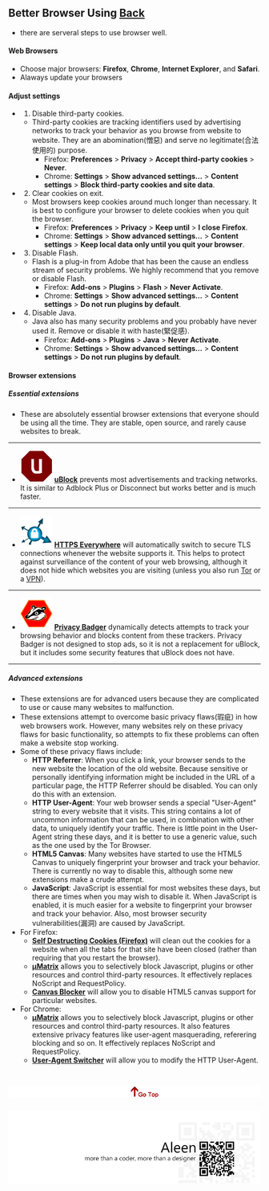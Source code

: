 ## Better Browser Using [Back](./qa.md)

- there are serveral steps to use browser well.

#### Web Browsers

- Choose major browsers: **Firefox**, **Chrome**, **Internet Explorer**, and **Safari**.
- Alaways update your browsers


#### Adjust settings

- 1. Disable third-party cookies.
	- Third-party cookies are tracking identifiers used by advertising networks to track your behavior as you browse from website to website. They are an abomination(憎惡) and serve no legitimate(合法使用的) purpose.
		- Firefox: **Preferences** > **Privacy** > **Accept third-party cookies** > **Never**.
		- Chrome: **Settings** > **Show advanced settings…** > **Content settings** > **Block third-party cookies and site data**.
- 2. Clear cookies on exit.
	- Most browsers keep cookies around much longer than necessary. It is best to configure your browser to delete cookies when you quit the browser.
		- Firefox: **Preferences** > **Privacy** > **Keep until** > **I close Firefox**.
		- Chrome: **Settings** > **Show advanced settings…** > **Content settings** > **Keep local data only until you quit your browser**.
- 3. Disable Flash.
	- Flash is a plug-in from Adobe that has been the cause an endless stream of security problems. We highly recommend that you remove or disable Flash.
		- Firefox: **Add-ons** > **Plugins** > **Flash** > **Never Activate**.
		- Chrome: **Settings** > **Show advanced settings…** > **Content settings** > **Do not run plugins by default**.
- 4. Disable Java.
	- Java also has many security problems and you probably have never used it. Remove or disable it with haste(緊促感).
		- Firefox: **Add-ons** > **Plugins** > **Java** > **Never Activate**.
		- Chrome: **Settings** > **Show advanced settings…** > **Content settings** > **Do not run plugins by default**.

#### Browser extensions

##### Essential extensions

- These are absolutely essential browser extensions that everyone should be using all the time. They are stable, open source, and rarely cause websites to break.

------
- <img src="./better_browser_icon1.png"> [**uBlock**](https://github.com/gorhill/uBlock) prevents most advertisements and tracking networks. It is similar to Adblock Plus or Disconnect but works better and is much faster.

------
- <img src="./better_browser_icon2.png"> [**HTTPS Everywhere**](https://www.eff.org/https-everywhere) will automatically switch to secure TLS connections whenever the website supports it. This helps to protect against surveillance of the content of your web browsing, although it does not hide which websites you are visiting (unless you also run [Tor](https://help.riseup.net/en/security/network-security/tor) or a [VPN](https://help.riseup.net/en/vpn)).

------
- <img src="./better_browser_icon3.png"> [**Privacy Badger**](https://www.eff.org/privacybadger) dynamically detects attempts to track your browsing behavior and blocks content from these trackers. Privacy Badger is not designed to stop ads, so it is not a replacement for uBlock, but it includes some security features that uBlock does not have.

------

##### Advanced extensions

- These extensions are for advanced users because they are complicated to use or cause many websites to malfunction.
- These extensions attempt to overcome basic privacy flaws(瑕疵) in how web browsers work. However, many websites rely on these privacy flaws for basic functionality, so attempts to fix these problems can often make a website stop working.
- Some of these privacy flaws include:
	- **HTTP Referrer**: When you click a link, your browser sends to the new website the location of the old website. Because sensitive or personally identifying information might be included in the URL of a particular page, the HTTP Referrer should be disabled. You can only do this with an extension.
	- **HTTP User-Agent**: Your web browser sends a special "User-Agent" string to every website that it visits. This string contains a lot of uncommon information that can be used, in combination with other data, to uniquely identify your traffic. There is little point in the User-Agent string these days, and it is better to use a generic value, such as the one used by the Tor Browser.
	- **HTML5 Canvas**: Many websites have started to use the HTML5 Canvas to uniquely fingerprint your browser and track your behavior. There is currently no way to disable this, although some new extensions make a crude attempt.
	- **JavaScript**: JavaScript is essential for most websites these days, but there are times when you may wish to disable it. When JavaScript is enabled, it is much easier for a website to fingerprint your browser and track your behavior. Also, most browser security vulnerabilities(漏洞) are caused by JavaScript.
- For Firefox:
	- [**Self Destructing Cookies (Firefox)**](https://addons.mozilla.org/en-US/firefox/addon/self-destructing-cookies/) will clean out the cookies for a website when all the tabs for that site have been closed (rather than requiring that you restart the browser).
	- [**µMatrix**](https://addons.mozilla.org/en-US/firefox/addon/umatrix/) allows you to selectively block Javascript, plugins or other resources and control third-party resources. It effectively replaces NoScript and RequestPolicy.
	- [**Canvas Blocker**](https://addons.mozilla.org/en-US/firefox/addon/canvasblocker/) will allow you to disable HTML5 canvas support for particular websites.
- For Chrome:
	- [**µMatrix**](https://chrome.google.com/webstore/detail/%C2%B5matrix/ogfcmafjalglgifnmanfmnieipoejdcf) allows you to selectively block Javascript, plugins or other resources and control third-party resources. It also features extensive privacy features like user-agent masquerading, referering blocking and so on. It effectively replaces NoScript and RequestPolicy.
	- [**User-Agent Switcher**](https://chrome.google.com/webstore/detail/user-agent-switcher/ffhkkpnppgnfaobgihpdblnhmmbodake) will allow you to modify the HTTP User-Agent.


<a href="#" style="left:200px;"><img src="./../pic/gotop.png"></a>
=====
<a href="http://aleen42.github.io/" target="_blank" ><img src="./../pic/tail.gif"></a>
